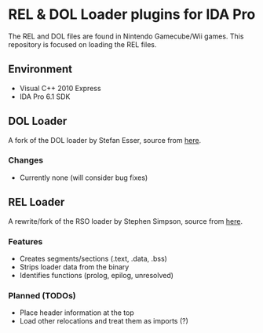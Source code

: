 # REL & DOL Loader plugins for IDA Pro

The REL and DOL files are found in Nintendo Gamecube/Wii games. This repository is focused on loading the REL files.

## Environment
* Visual C++ 2010 Express
* IDA Pro 6.1 SDK

## DOL Loader
A fork of the DOL loader by Stefan Esser, source from [here](http://hitmen.c02.at/html/gc_tools.html).

### Changes
* Currently none (will consider bug fixes)

## REL Loader
A rewrite/fork of the RSO loader by Stephen Simpson, source from [here](https://github.com/Megazig/rso_ida_loader).

### Features
* Creates segments/sections (.text, .data, .bss)
* Strips loader data from the binary
* Identifies functions (prolog, epilog, unresolved)

### Planned (TODOs)
* Place header information at the top
* Load other relocations and treat them as imports (?)

